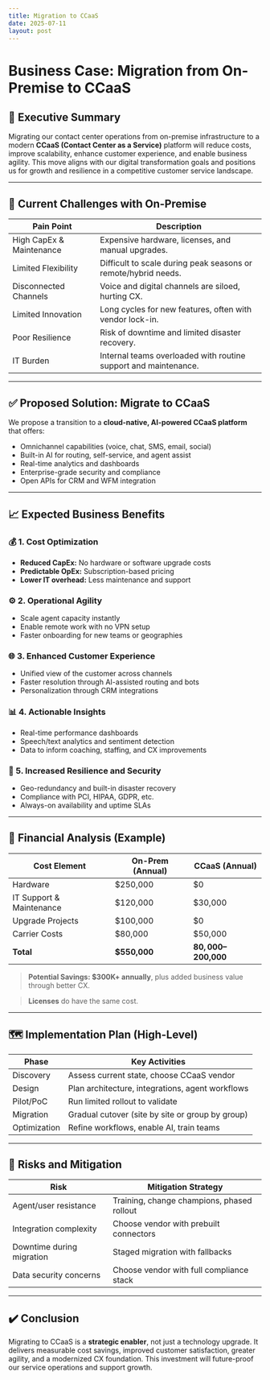 ```yaml
---
title: Migration to CCaaS
date: 2025-07-11
layout: post
---
```


# Business Case: Migration from On-Premise to CCaaS

## 🎯 Executive Summary
Migrating our contact center operations from on-premise infrastructure to a modern **CCaaS (Contact Center as a Service)** platform will reduce costs, improve scalability, enhance customer experience, and enable business agility. This move aligns with our digital transformation goals and positions us for growth and resilience in a competitive customer service landscape.

---

## 📌 Current Challenges with On-Premise

| Pain Point                | Description                                                                 |
|---------------------------|-----------------------------------------------------------------------------|
| High CapEx & Maintenance  | Expensive hardware, licenses, and manual upgrades.                          |
| Limited Flexibility       | Difficult to scale during peak seasons or remote/hybrid needs.              |
| Disconnected Channels     | Voice and digital channels are siloed, hurting CX.                          |
| Limited Innovation        | Long cycles for new features, often with vendor lock-in.                    |
| Poor Resilience           | Risk of downtime and limited disaster recovery.                             |
| IT Burden                 | Internal teams overloaded with routine support and maintenance.             |

---

## ✅ Proposed Solution: Migrate to CCaaS

We propose a transition to a **cloud-native, AI-powered CCaaS platform**  that offers:

- Omnichannel capabilities (voice, chat, SMS, email, social)
- Built-in AI for routing, self-service, and agent assist
- Real-time analytics and dashboards
- Enterprise-grade security and compliance
- Open APIs for CRM and WFM integration

---

## 📈 Expected Business Benefits

### 💰 1. Cost Optimization
- **Reduced CapEx:** No hardware or software upgrade costs  
- **Predictable OpEx:** Subscription-based pricing  
- **Lower IT overhead:** Less maintenance and support

### ⚙️ 2. Operational Agility
- Scale agent capacity instantly  
- Enable remote work with no VPN setup  
- Faster onboarding for new teams or geographies

### 🌐 3. Enhanced Customer Experience
- Unified view of the customer across channels  
- Faster resolution through AI-assisted routing and bots  
- Personalization through CRM integrations

### 📊 4. Actionable Insights
- Real-time performance dashboards  
- Speech/text analytics and sentiment detection  
- Data to inform coaching, staffing, and CX improvements

### 🔐 5. Increased Resilience and Security
- Geo-redundancy and built-in disaster recovery  
- Compliance with PCI, HIPAA, GDPR, etc.  
- Always-on availability and uptime SLAs

---

## 💸 Financial Analysis (Example)

| Cost Element              | On-Prem (Annual) | CCaaS (Annual) |
|---------------------------|------------------|----------------|
| Hardware                  | $250,000          | $0             |
| IT Support & Maintenance  | $120,000          | $30,000        |
| Upgrade Projects          | $100,000          | $0             |
| Carrier Costs             | $80,000           | $50,000        |
| **Total**                 | **$550,000**      | **$80,000–$200,000** |

> **Potential Savings: $300K+ annually**, plus added business value through better CX.

> **Licenses** do have the same cost.

---

## 🗺️ Implementation Plan (High-Level)

| Phase             | Key Activities                                       |
|-------------------|------------------------------------------------------|
| Discovery         | Assess current state, choose CCaaS vendor            |
| Design            | Plan architecture, integrations, agent workflows     |
| Pilot/PoC         | Run limited rollout to validate                      |
| Migration         | Gradual cutover (site by site or group by group)     |
| Optimization      | Refine workflows, enable AI, train teams             |

---

## 📌 Risks and Mitigation

| Risk                      | Mitigation Strategy                                         |
|---------------------------|-------------------------------------------------------------|
| Agent/user resistance     | Training, change champions, phased rollout                 |
| Integration complexity    | Choose vendor with prebuilt connectors                     |
| Downtime during migration | Staged migration with fallbacks                            |
| Data security concerns    | Choose vendor with full compliance stack                   |

---

## ✔️ Conclusion

Migrating to CCaaS is a **strategic enabler**, not just a technology upgrade. It delivers measurable cost savings, improved customer satisfaction, greater agility, and a modernized CX foundation. This investment will future-proof our service operations and support growth.


